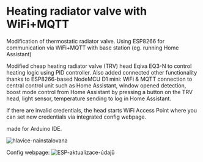 # Heating radiator valve with WiFi+MQTT
 Modification of thermostatic radiator valve. Using ESP8266 for communication via WiFi+MQTT with base station (eg. running Home Assistant)

Modified cheap heating radiator valve (TRV) head Eqiva EQ3-N to control heating logic using PID controller.
Also added connected other functionality thanks to ESP8266-based NodeMCU D1 mini: WiFi & MQTT connection to central control unit such as Home Assistant, window opened detection, boost mode control from Home Assistant by pressing a button on the TRV head, light sensor, temperature sending to log in Home Assistant.

If there are invalid credentials, the head starts WiFi Access Point where you can set new credentials via integrated config webpage.

made for Arduino IDE.

![hlavice-nainstalovana](https://user-images.githubusercontent.com/16916837/117783437-d2411b80-b242-11eb-93d1-e63aa802ada7.jpg)

Config webpage:
![ESP-aktualizace-údajů](https://user-images.githubusercontent.com/16916837/117785266-b3438900-b244-11eb-924d-e8531e845c0f.png)
